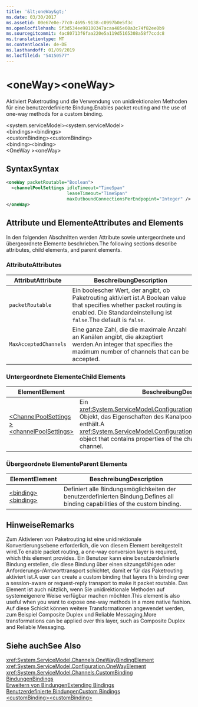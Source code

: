 ```yaml
---
title: '&lt;oneWay&gt;'
ms.date: 03/30/2017
ms.assetid: 00e67e0e-77c0-4695-9138-c0997b0e5f3c
ms.openlocfilehash: 5f3d534ee98100347acaa485e60a3c74f82ee0b9
ms.sourcegitcommit: 4ac80713f6faa220e5a119d5165308a58f7ccdc8
ms.translationtype: MT
ms.contentlocale: de-DE
ms.lasthandoff: 01/09/2019
ms.locfileid: "54150577"
---
```

# <a name="ltonewaygt"></a><span data-ttu-id="43d3a-102">&lt;oneWay&gt;</span><span class="sxs-lookup"><span data-stu-id="43d3a-102">&lt;oneWay&gt;</span></span>
<span data-ttu-id="43d3a-103">Aktiviert Paketrouting und die Verwendung von unidirektionalen Methoden für eine benutzerdefinierte Bindung.</span><span class="sxs-lookup"><span data-stu-id="43d3a-103">Enables packet routing and the use of one-way methods for a custom binding.</span></span>  
  
 <span data-ttu-id="43d3a-104">\<system.serviceModel></span><span class="sxs-lookup"><span data-stu-id="43d3a-104">\<system.serviceModel></span></span>  
<span data-ttu-id="43d3a-105">\<bindings></span><span class="sxs-lookup"><span data-stu-id="43d3a-105">\<bindings></span></span>  
<span data-ttu-id="43d3a-106">\<customBinding></span><span class="sxs-lookup"><span data-stu-id="43d3a-106">\<customBinding></span></span>  
<span data-ttu-id="43d3a-107">\<binding></span><span class="sxs-lookup"><span data-stu-id="43d3a-107">\<binding></span></span>  
<span data-ttu-id="43d3a-108">\<OneWay ></span><span class="sxs-lookup"><span data-stu-id="43d3a-108">\<oneWay></span></span>  
  
## <a name="syntax"></a><span data-ttu-id="43d3a-109">Syntax</span><span class="sxs-lookup"><span data-stu-id="43d3a-109">Syntax</span></span>  
  
```xml  
<oneWay packetRoutable="Boolean">
  <channelPoolSettings idleTimeout="TimeSpan"
                       leaseTimeout="TimeSpan"
                       maxOutboundConnectionsPerEndpopint="Integer" />
</oneWay>
```  
  
## <a name="attributes-and-elements"></a><span data-ttu-id="43d3a-110">Attribute und Elemente</span><span class="sxs-lookup"><span data-stu-id="43d3a-110">Attributes and Elements</span></span>  
 <span data-ttu-id="43d3a-111">In den folgenden Abschnitten werden Attribute sowie untergeordnete und übergeordnete Elemente beschrieben.</span><span class="sxs-lookup"><span data-stu-id="43d3a-111">The following sections describe attributes, child elements, and parent elements.</span></span>  
  
### <a name="attributes"></a><span data-ttu-id="43d3a-112">Attribute</span><span class="sxs-lookup"><span data-stu-id="43d3a-112">Attributes</span></span>  
  
|<span data-ttu-id="43d3a-113">Attribut</span><span class="sxs-lookup"><span data-stu-id="43d3a-113">Attribute</span></span>|<span data-ttu-id="43d3a-114">Beschreibung</span><span class="sxs-lookup"><span data-stu-id="43d3a-114">Description</span></span>|  
|---------------|-----------------|  
|`packetRoutable`|<span data-ttu-id="43d3a-115">Ein boolescher Wert, der angibt, ob Paketrouting aktiviert ist.</span><span class="sxs-lookup"><span data-stu-id="43d3a-115">A Boolean value that specifies whether packet routing is enabled.</span></span> <span data-ttu-id="43d3a-116">Die Standardeinstellung ist `false`.</span><span class="sxs-lookup"><span data-stu-id="43d3a-116">The default is `false`.</span></span>|  
|`MaxAcceptedChannels`|<span data-ttu-id="43d3a-117">Eine ganze Zahl, die die maximale Anzahl an Kanälen angibt, die akzeptiert werden.</span><span class="sxs-lookup"><span data-stu-id="43d3a-117">An integer that specifies the maximum number of channels that can be accepted.</span></span>|  
  
### <a name="child-elements"></a><span data-ttu-id="43d3a-118">Untergeordnete Elemente</span><span class="sxs-lookup"><span data-stu-id="43d3a-118">Child Elements</span></span>  
  
|<span data-ttu-id="43d3a-119">Element</span><span class="sxs-lookup"><span data-stu-id="43d3a-119">Element</span></span>|<span data-ttu-id="43d3a-120">Beschreibung</span><span class="sxs-lookup"><span data-stu-id="43d3a-120">Description</span></span>|  
|-------------|-----------------|  
|[<span data-ttu-id="43d3a-121">\<ChannelPoolSettings ></span><span class="sxs-lookup"><span data-stu-id="43d3a-121">\<channelPoolSettings></span></span>](../../../../../docs/framework/configure-apps/file-schema/wcf/channelpoolsettings.md)|<span data-ttu-id="43d3a-122">Ein <xref:System.ServiceModel.Configuration.ChannelPoolSettingsElement>-Objekt, das Eigenschaften des Kanalpools für den aktuellen Kanal enthält.</span><span class="sxs-lookup"><span data-stu-id="43d3a-122">A <xref:System.ServiceModel.Configuration.ChannelPoolSettingsElement> object that contains properties of the channel pool for the current channel.</span></span>|  
  
### <a name="parent-elements"></a><span data-ttu-id="43d3a-123">Übergeordnete Elemente</span><span class="sxs-lookup"><span data-stu-id="43d3a-123">Parent Elements</span></span>  
  
|<span data-ttu-id="43d3a-124">Element</span><span class="sxs-lookup"><span data-stu-id="43d3a-124">Element</span></span>|<span data-ttu-id="43d3a-125">Beschreibung</span><span class="sxs-lookup"><span data-stu-id="43d3a-125">Description</span></span>|  
|-------------|-----------------|  
|[<span data-ttu-id="43d3a-126">\<binding></span><span class="sxs-lookup"><span data-stu-id="43d3a-126">\<binding></span></span>](../../../../../docs/framework/misc/binding.md)|<span data-ttu-id="43d3a-127">Definiert alle Bindungsmöglichkeiten der benutzerdefinierten Bindung.</span><span class="sxs-lookup"><span data-stu-id="43d3a-127">Defines all binding capabilities of the custom binding.</span></span>|  
  
## <a name="remarks"></a><span data-ttu-id="43d3a-128">Hinweise</span><span class="sxs-lookup"><span data-stu-id="43d3a-128">Remarks</span></span>  
 <span data-ttu-id="43d3a-129">Zum Aktivieren von Paketrouting ist eine unidirektionale Konvertierungsebene erforderlich, die von diesem Element bereitgestellt wird.</span><span class="sxs-lookup"><span data-stu-id="43d3a-129">To enable packet routing, a one-way conversion layer is required, which this element provides.</span></span> <span data-ttu-id="43d3a-130">Ein Benutzer kann eine benutzerdefinierte Bindung erstellen, die diese Bindung über einen sitzungsfähigen oder Anforderungs-/Antworttransport schichtet, damit er für das Paketrouting aktiviert ist.</span><span class="sxs-lookup"><span data-stu-id="43d3a-130">A user can create a custom binding that layers this binding over a session-aware or request-reply transport to make it packet routable.</span></span> <span data-ttu-id="43d3a-131">Das Element ist auch nützlich, wenn Sie unidirektionale Methoden auf systemeigenere Weise verfügbar machen möchten.</span><span class="sxs-lookup"><span data-stu-id="43d3a-131">This element is also useful when you want to expose one-way methods in a more native fashion.</span></span> <span data-ttu-id="43d3a-132">Auf diese Schickt können weitere Transformationen angewendet werden, zum Beispiel Composite Duplex und Reliable Messaging.</span><span class="sxs-lookup"><span data-stu-id="43d3a-132">More transformations can be applied over this layer, such as Composite Duplex and Reliable Messaging.</span></span>  
  
## <a name="see-also"></a><span data-ttu-id="43d3a-133">Siehe auch</span><span class="sxs-lookup"><span data-stu-id="43d3a-133">See Also</span></span>  
 <xref:System.ServiceModel.Channels.OneWayBindingElement>  
 <xref:System.ServiceModel.Configuration.OneWayElement>  
 <xref:System.ServiceModel.Channels.CustomBinding>  
 [<span data-ttu-id="43d3a-134">Bindungen</span><span class="sxs-lookup"><span data-stu-id="43d3a-134">Bindings</span></span>](../../../../../docs/framework/wcf/bindings.md)  
 [<span data-ttu-id="43d3a-135">Erweitern von Bindungen</span><span class="sxs-lookup"><span data-stu-id="43d3a-135">Extending Bindings</span></span>](../../../../../docs/framework/wcf/extending/extending-bindings.md)  
 [<span data-ttu-id="43d3a-136">Benutzerdefinierte Bindungen</span><span class="sxs-lookup"><span data-stu-id="43d3a-136">Custom Bindings</span></span>](../../../../../docs/framework/wcf/extending/custom-bindings.md)  
 [<span data-ttu-id="43d3a-137">\<customBinding></span><span class="sxs-lookup"><span data-stu-id="43d3a-137">\<customBinding></span></span>](../../../../../docs/framework/configure-apps/file-schema/wcf/custombinding.md)
